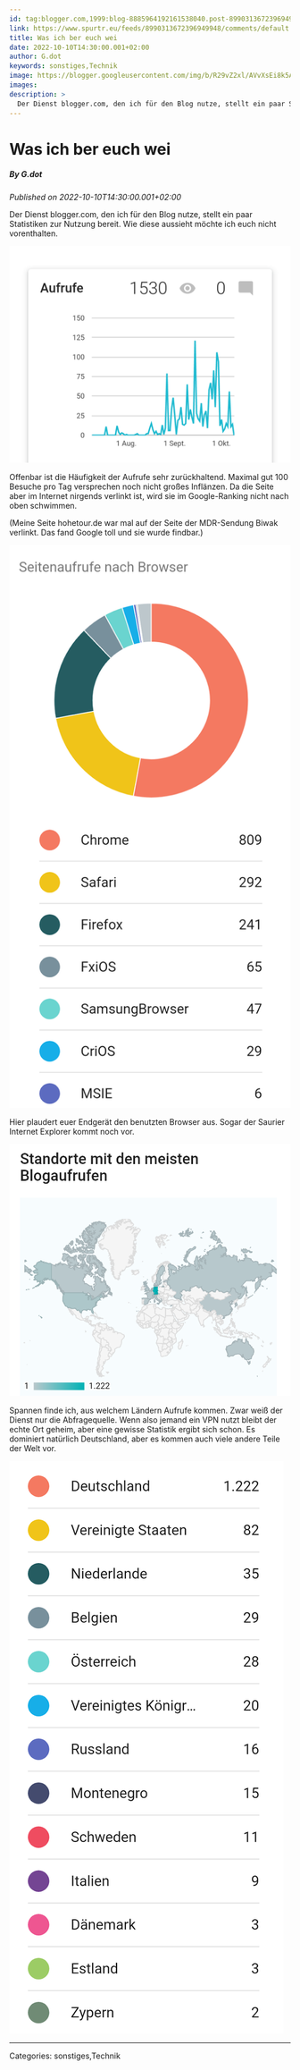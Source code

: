 ```yaml
---
id: tag:blogger.com,1999:blog-8885964192161538040.post-8990313672396949948
link: https://www.spurtr.eu/feeds/8990313672396949948/comments/default
title: Was ich ber euch wei
date: 2022-10-10T14:30:00.001+02:00
author: G.dot
keywords: sonstiges,Technik
image: https://blogger.googleusercontent.com/img/b/R29vZ2xl/AVvXsEi8k5AXuki9BJ7kieVvQZpU-WE-GL-2tMmftwumnFTEeCPNdzDPVh7vhQWezqMbZipaH8h_5p75csLM0wtQnlcs3Lnx3K9OH5_NYyZT_Lb6wDVzwFl-FeDaBnFEaIXIoViVW7xi1LeyNsI/s72-c/1665325333723121-0.png
images: 
description: >
  Der Dienst blogger.com, den ich für den Blog nutze, stellt ein paar Statistiken zur Nutzung bereit. Wie diese aussieht möchte ich euch nicht vorenthalten. Offenbar ist die Häufigkeit der Aufrufe sehr zurückhaltend. Maximal gut 100 Besuche pro Tag versprechen noch nicht großes Inflänzen.
---
```

# Was ich ber euch wei
##### By G.dot
_Published on 2022-10-10T14:30:00.001+02:00_

Der Dienst blogger.com, den ich für den Blog nutze, stellt ein paar Statistiken zur Nutzung bereit. Wie diese aussieht möchte ich euch nicht vorenthalten.

[](pics/1665325333723121-0.png)![](pics/1665325333723121-0.png)[](pics/1665325333723121-0.png)

  

Offenbar ist die Häufigkeit der Aufrufe sehr zurückhaltend. Maximal gut 100 Besuche pro Tag versprechen noch nicht großes Inflänzen. Da die Seite aber im Internet nirgends verlinkt ist, wird sie im Google-Ranking nicht nach oben schwimmen. 

(Meine Seite hohetour.de war mal auf der Seite der MDR-Sendung Biwak verlinkt. Das fand Google toll und sie wurde findbar.)

  

[](pics/1665325330374802-1.png)![](pics/1665325330374802-1.png)[](pics/1665325330374802-1.png)

  

Hier plaudert euer Endgerät den benutzten Browser aus. Sogar der Saurier Internet Explorer kommt noch vor.

  

[](pics/1665325327088711-2.png)![](pics/1665325327088711-2.png)[](pics/1665325327088711-2.png)

  

Spannen finde ich, aus welchem Ländern Aufrufe kommen. Zwar weiß der Dienst nur die Abfragequelle. Wenn also jemand ein VPN nutzt bleibt der echte Ort geheim, aber eine gewisse Statistik ergibt sich schon. Es dominiert natürlich Deutschland, aber es kommen auch viele andere Teile der Welt vor.

[![](pics/1665326406166575-0.png)](pics/1665326406166575-0.png)

---
Categories: sonstiges,Technik